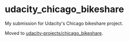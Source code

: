 # udacity_chicago_bikeshare
My submission for Udacity's Chicago bikeshare project.

Moved to [udacity-projects/chicago_bikeshare](https://github.com/antonio-muniz/udacity-projects/tree/master/chicago_bikeshare).
